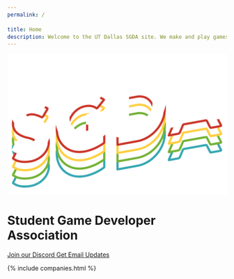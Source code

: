 ```yaml
---
permalink: /

title: Home
description: Welcome to the UT Dallas SGDA site. We make and play games!
---
```


<!-- {% include hero-tileable-bg.html
    path="TileablePatternBlue-168.png"
    text="The University of Texas at Dallas<br/>Student Game Developer Association"
    text-small="UTD SGDA"
%} -->

<div class="ignore content-wrapper gradient-1">
    <div class="content flex flex-column items-center">
        <img class="w-full md:w-1/2 mt-8 mb-4 lg:mb-0" src="/assets/images/sgdao_logo_shirt.png">
        <h1 class="mt-0 mb-4 display-none lg:display-block"> Student Game Developer Association </h1>
        <div class="flex flex-column lg:flex-row">
            <a class="button mb-4 lg:mb-12" href="/discord"> <i class="icon-discord" aria-hidden="true"></i> Join our Discord </a>
            <a class="button mb-12 lg:ml-4" href="/mailing"> <i class="icon-envelope" aria-hidden="true"></i> Get Email Updates </a>
        </div>
    </div>
</div>

<div class="pt-12"></div>

{% include companies.html %}

<div class="pt-12"></div>